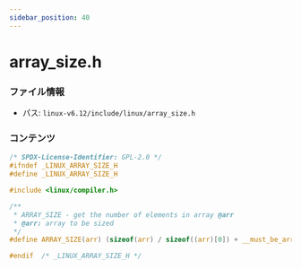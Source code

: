 ```yaml
---
sidebar_position: 40
---
```

# array_size.h

### ファイル情報

- パス: `linux-v6.12/include/linux/array_size.h`

### コンテンツ

```h
/* SPDX-License-Identifier: GPL-2.0 */
#ifndef _LINUX_ARRAY_SIZE_H
#define _LINUX_ARRAY_SIZE_H

#include <linux/compiler.h>

/**
 * ARRAY_SIZE - get the number of elements in array @arr
 * @arr: array to be sized
 */
#define ARRAY_SIZE(arr) (sizeof(arr) / sizeof((arr)[0]) + __must_be_array(arr))

#endif  /* _LINUX_ARRAY_SIZE_H */

```
